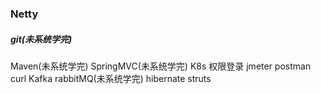 ### Netty

##### git(未系统学完)

Maven(未系统学完)
SpringMVC(未系统学完)
K8s
权限登录 
jmeter
postman
curl
Kafka
rabbitMQ(未系统学完)
hibernate
struts


